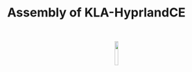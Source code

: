 # Assembly of KLA-HyprlandCE

<br><div align="center"><img width="12%" src="https://github.com/user-attachments/assets/c67f5b61-74d2-44fe-ba83-ae973402ac0a"/><br></div>
